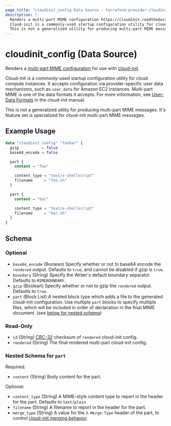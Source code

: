```yaml
---
page_title: "cloudinit_config Data Source - terraform-provider-cloudinit"
description: |-
  Renders a multi-part MIME configuration https://cloudinit.readthedocs.io/en/latest/explanation/format.html#mime-multi-part-archive for use with cloud-init https://cloudinit.readthedocs.io/en/latest/.
  Cloud-init is a commonly-used startup configuration utility for cloud compute instances. It accepts configuration via provider-specific user data mechanisms, such as user_data for Amazon EC2 instances. Multi-part MIME is one of the data formats it accepts. For more information, see User-Data Formats https://cloudinit.readthedocs.io/en/latest/explanation/format.html in the cloud-init manual.
  This is not a generalized utility for producing multi-part MIME messages. It's feature set is specialized for cloud-init multi-part MIME messages.
---
```


# cloudinit_config (Data Source)

Renders a [multi-part MIME configuration](https://cloudinit.readthedocs.io/en/latest/explanation/format.html#mime-multi-part-archive) for use with [cloud-init](https://cloudinit.readthedocs.io/en/latest/).

Cloud-init is a commonly-used startup configuration utility for cloud compute instances. It accepts configuration via provider-specific user data mechanisms, such as `user_data` for Amazon EC2 instances. Multi-part MIME is one of the data formats it accepts. For more information, see [User-Data Formats](https://cloudinit.readthedocs.io/en/latest/explanation/format.html) in the cloud-init manual.

This is not a generalized utility for producing multi-part MIME messages. It's feature set is specialized for cloud-init multi-part MIME messages.

## Example Usage

```terraform
data "cloudinit_config" "foobar" {
  gzip          = false
  base64_encode = false

  part {
    content = "foo"

    content_type = "text/x-shellscript"
    filename     = "foo.sh"
  }

  part {
    content = "bar"

    content_type = "text/x-shellscript"
    filename     = "bar.sh"
  }
}
```

<!-- schema generated by tfplugindocs -->
## Schema

### Optional

- `base64_encode` (Boolean) Specify whether or not to base64 encode the `rendered` output. Defaults to `true`, and cannot be disabled if gzip is `true`.
- `boundary` (String) Specify the Writer's default boundary separator. Defaults to `MIMEBOUNDARY`.
- `gzip` (Boolean) Specify whether or not to gzip the `rendered` output. Defaults to `true`.
- `part` (Block List) A nested block type which adds a file to the generated cloud-init configuration. Use multiple `part` blocks to specify multiple files, which will be included in order of declaration in the final MIME document. (see [below for nested schema](#nestedblock--part))

### Read-Only

- `id` (String) [CRC-32](https://pkg.go.dev/hash/crc32) checksum of `rendered` cloud-init config.
- `rendered` (String) The final rendered multi-part cloud-init config.

<a id="nestedblock--part"></a>
### Nested Schema for `part`

Required:

- `content` (String) Body content for the part.

Optional:

- `content_type` (String) A MIME-style content type to report in the header for the part. Defaults to `text/plain`
- `filename` (String) A filename to report in the header for the part.
- `merge_type` (String) A value for the `X-Merge-Type` header of the part, to control [cloud-init merging behavior](https://cloudinit.readthedocs.io/en/latest/reference/merging.html).
